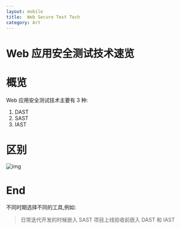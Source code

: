```yaml
---
layout: mobile
title:  Web Secure Test Tech
category: Art
---
```


Web 应用安全测试技术速览
=====================

# 概览
Web 应用安全测试技术主要有 3 种:
1. DAST
2. SAST
3. IAST

# 区别
![img](/img/2020/websercue-1.png)

# End

不同时期选择不同的工具,例如:
> 日常迭代开发的时候嵌入 SAST
> 项目上线验收前嵌入 DAST 和 IAST